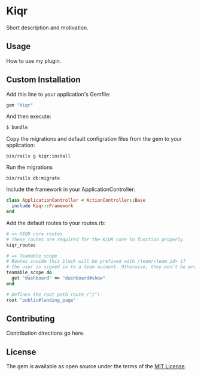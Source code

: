 # Kiqr
Short description and motivation.

## Usage
How to use my plugin.

## Custom Installation
Add this line to your application's Gemfile:

```ruby
gem "kiqr"
```

And then execute:
```bash
$ bundle
```

Copy the migrations and default configration files from the gem to your application:

```console
bin/rails g kiqr:install
```

Run the migrations

```console
bin/rails db:migrate
```

Include the framework in your ApplicationController:

```ruby
class ApplicationController < ActionController::Base
  include Kiqr::Framework
end
```

Add the default routes to your routes.rb:

```ruby
# => KIQR core routes
# These routes are required for the KIQR core to function properly.
kiqr_routes

# => Teamable scope
# Routes inside this block will be prefixed with /team/<team_id> if
# the user is signed in to a team account. Otherwise, they won't be prefixed at all.
teamable_scope do
  get "dashboard" => "dashboard#show"
end

# Defines the root path route ("/")
root "public#landing_page"
```

## Contributing
Contribution directions go here.

## License
The gem is available as open source under the terms of the [MIT License](https://opensource.org/licenses/MIT).
